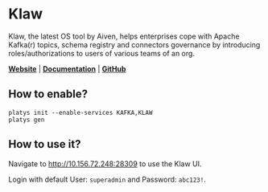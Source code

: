 # Klaw

Klaw, the latest OS tool by Aiven, helps enterprises cope with Apache Kafka(r) topics, schema registry and connectors governance by introducing roles/authorizations to users of various teams of an org. 

**[Website](https://www.klaw-project.io/)** | **[Documentation](https://www.klaw-project.io/docs/getstarted)** | **[GitHub](https://github.com/Aiven-Open/klaw)**

## How to enable?

```
platys init --enable-services KAFKA,KLAW
platys gen
```

## How to use it?

Navigate to <http://10.156.72.248:28309> to use the Klaw UI.

Login with default User: `superadmin` and Password: `abc123!`.
